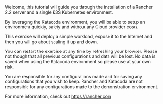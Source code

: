 Welcome, this tutorial will guide you through the installation of a Rancher 2.2 server and a single K3S Kubernetes environment.

By leveraging the Katacoda environment, you will be able to setup an environment quickly, safely and without any Cloud provider costs.

This exercise will deploy a simple workload, expose it to the Internet and then you will go about scaling it up and down.

You can restart the exercise at any time by refreshing your browser.  Please not though that all previous configurations and data will be lost.  No data is saved when using the Katacoda environment so please use at your own risk.

You are responsible for any configurations made and for saving any configurations that you wish to keep.  Rancher and Katacoda are not responsible for any configurations made to the demonstration environment.

For more information, check out https://rancher.com
